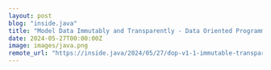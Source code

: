 ```yaml
---
layout: post
blog: "inside.java"
title: "Model Data Immutably and Transparently - Data Oriented Programming v1.1"
date: 2024-05-27T00:00:00Z
image: images/java.png
remote_url: "https://inside.java/2024/05/27/dop-v1-1-immutable-transparent-data/"
---
```

